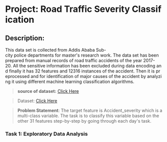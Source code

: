 # Project: Road Traffic Severity Classification

## Description:

This data set is collected from Addis Ababa Sub-city police departments for master's research work. The data set has been prepared from manual records of road traffic accidents of the year 2017-20. All the sensitive information has been excluded during data encoding and finally it has 32 features and 12316 instances of the accident. Then it is preprocessed and for identification of major causes of the accident by analyzing it using different machine learning classification algorithms. 

> **source of dataset:** [Click Here](https://www.narcis.nl/dataset/RecordID/oai%3Aeasy.dans.knaw.nl%3Aeasy-dataset%3A191591)

> Dataset: [Click Here](https://files.taskade.com/attachments/5a19bbb6-dd69-438c-9970-69047d08d136/original/RTA%20Dataset.csv)

>  **Problem Statement**: The target feature is Accident_severity which is a multi-class variable. The task is to classify this variable based on the other 31 features step-by-step by going through each day's task.

### Task 1: Exploratory Data Analysis



